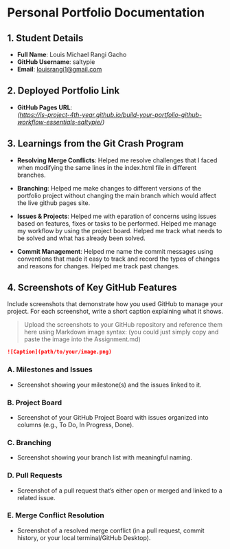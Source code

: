 # Personal Portfolio Documentation

## 1. Student Details

- **Full Name**: Louis Michael Rangi Gacho
- **GitHub Username**: saltypie
- **Email**: louisrangi1@gmail.com

## 2. Deployed Portfolio Link

- **GitHub Pages URL**:  
  _(https://is-project-4th-year.github.io/build-your-portfolio-github-workflow-essentials-saltypie/)_

## 3. Learnings from the Git Crash Program


- **Resolving Merge Conflicts**: Helped me resolve challenges that I faced when modifying the same lines in the index.html file in different branches.

- **Branching**: Helped me make changes to different versions of the portfolio project without changing the main branch which would affect the live github pages site.

- **Issues & Projects**: Helped me with eparation of concerns using issues based on features, fixes or tasks to be performed. Helped me manage my workflow by using the project board. Helped me track what needs to be solved and what has already been solved.

- **Commit Management**: Helped me name the commit messages using conventions that made it easy to track and record the types of changes and reasons for changes. Helped me track past changes.


## 4. Screenshots of Key GitHub Features

Include screenshots that demonstrate how you used GitHub to manage your project. For each screenshot, write a short caption explaining what it shows.

> Upload the screenshots to your GitHub repository and reference them here using Markdown image syntax:
> (you could just simply copy and paste the image into the Assignment.md)

```markdown
![Caption](path/to/your/image.png)
```

### A. Milestones and Issues

- Screenshot showing your milestone(s) and the issues linked to it.

### B. Project Board

- Screenshot of your GitHub Project Board with issues organized into columns (e.g., To Do, In Progress, Done).

### C. Branching

- Screenshot showing your branch list with meaningful naming.

### D. Pull Requests

- Screenshot of a pull request that’s either open or merged and linked to a related issue.

### E. Merge Conflict Resolution

- Screenshot of a resolved merge conflict (in a pull request, commit history, or your local terminal/GitHub Desktop).
